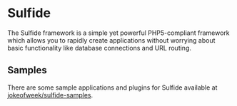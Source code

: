 # Sulfide

The Sulfide framework is a simple yet powerful PHP5-compliant framework which allows you to rapidly create applications without worrying about basic functionality like database connections and URL routing.

## Samples

There are some sample applications and plugins for Sulfide available at [jokeofweek/sulfide-samples](https://www.github.com/jokeofweek/sulfide-samples).
